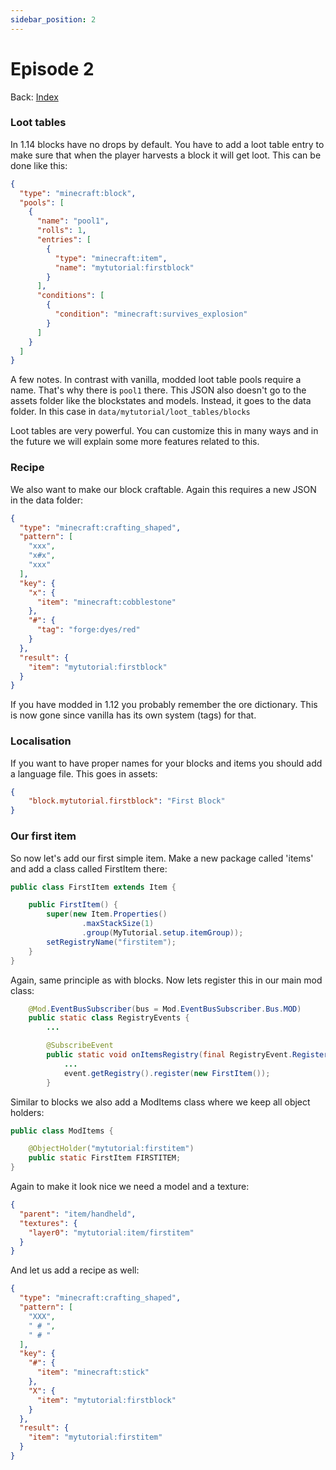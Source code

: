```yaml
---
sidebar_position: 2
---
```


# Episode 2

Back: [Index](./1.14-1.15-1.16.md)

### Loot tables

In 1.14 blocks have no drops by default.
You have to add a loot table entry to make sure that when the player harvests a block it will get loot.
This can be done like this:

```json
{
  "type": "minecraft:block",
  "pools": [
    {
      "name": "pool1",
      "rolls": 1,
      "entries": [
        {
          "type": "minecraft:item",
          "name": "mytutorial:firstblock"
        }
      ],
      "conditions": [
        {
          "condition": "minecraft:survives_explosion"
        }
      ]
    }
  ]
}
```

A few notes.
In contrast with vanilla, modded loot table pools require a name.
That's why there is `pool1` there.
This JSON also doesn't go to the assets folder like the blockstates and models.
Instead, it goes to the data folder.
In this case in `data/mytutorial/loot_tables/blocks`

Loot tables are very powerful.
You can customize this in many ways and in the future we will explain some more features related to this.

### Recipe

We also want to make our block craftable. Again this requires a new JSON in the data folder:

```json
{
  "type": "minecraft:crafting_shaped",
  "pattern": [
    "xxx",
    "x#x",
    "xxx"
  ],
  "key": {
    "x": {
      "item": "minecraft:cobblestone"
    },
    "#": {
      "tag": "forge:dyes/red"
    }
  },
  "result": {
    "item": "mytutorial:firstblock"
  }
}
```

If you have modded in 1.12 you probably remember the ore dictionary.
This is now gone since vanilla has its own system (tags) for that.

### Localisation

If you want to have proper names for your blocks and items you should add a language file.
This goes in assets:

```json
{
    "block.mytutorial.firstblock": "First Block"
}
```

### Our first item

So now let's add our first simple item.
Make a new package called 'items' and add a class called FirstItem there:

```java title="FirstItem.java"
public class FirstItem extends Item {

    public FirstItem() {
        super(new Item.Properties()
                .maxStackSize(1)
                .group(MyTutorial.setup.itemGroup));
        setRegistryName("firstitem");
    }
}
```

Again, same principle as with blocks.
Now lets register this in our main mod class:

```java
    @Mod.EventBusSubscriber(bus = Mod.EventBusSubscriber.Bus.MOD)
    public static class RegistryEvents {
        ...

        @SubscribeEvent
        public static void onItemsRegistry(final RegistryEvent.Register<Item> event) {
            ...
            event.getRegistry().register(new FirstItem());
        }

```

Similar to blocks we also add a ModItems class where we keep all object holders:

```java title="ModItems.java"
public class ModItems {

    @ObjectHolder("mytutorial:firstitem")
    public static FirstItem FIRSTITEM;
}
```

Again to make it look nice we need a model and a texture:

```json
{
  "parent": "item/handheld",
  "textures": {
    "layer0": "mytutorial:item/firstitem"
  }
}
```

And let us add a recipe as well:

```json
{
  "type": "minecraft:crafting_shaped",
  "pattern": [
    "XXX",
    " # ",
    " # "
  ],
  "key": {
    "#": {
      "item": "minecraft:stick"
    },
    "X": {
      "item": "mytutorial:firstblock"
    }
  },
  "result": {
    "item": "mytutorial:firstitem"
  }
}
```
